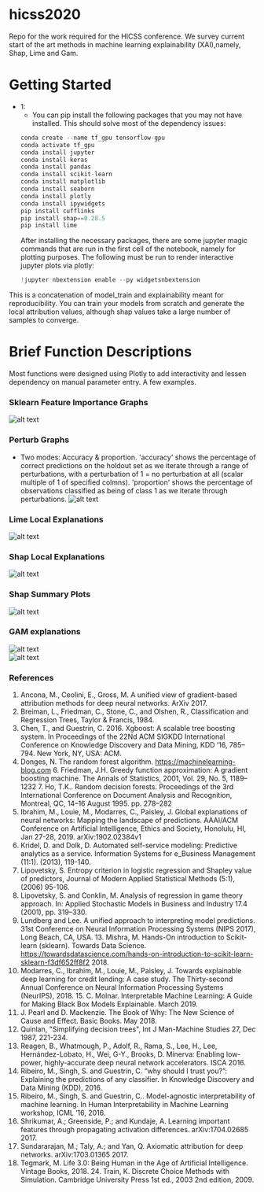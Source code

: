 # hicss2020
Repo for the work required for the HICSS conference.
We survey current start of the art methods in machine learning explainability (XAI),namely, Shap, Lime and Gam.

# Getting Started

- 1:
  - You can pip install the following packages that you may not have installed. This should solve most of the dependency issues:
  ```python
  conda create --name tf_gpu tensorflow-gpu
  conda activate tf_gpu
  conda install jupyter
  conda install keras
  conda install pandas
  conda install scikit-learn
  conda install matplotlib
  conda install seaborn
  conda install plotly
  conda install ipywidgets
  pip install cufflinks
  pip install shap==0.28.5
  pip install lime
  ```
  After installing the necessary packages, there are some jupyter magic commands that are run in the first cell of the notebook, namely for plotting purposes. The following must be run to render interactive jupyter plots via plotly:
  ```python
  !jupyter nbextension enable --py widgetsnbextension
  ```


This is a concatenation of model_train and explainability meant for reproducibility. You can train your models from scratch and generate the local attribution values, although shap values take a large number of samples to converge.

# Brief Function Descriptions
Most functions were designed using Plotly to add interactivity and lessen dependency on manual parameter entry.
A few examples.

### Sklearn Feature Importance Graphs
  ![alt text](https://github.com/drcastillo/hicss2020/blob/master/images/sklearnfeatimp_jpg.PNG "Logo Title Text 1")

### Perturb Graphs
  - Two modes: Accuracy & proportion.
    'accuracy' shows the percentage of correct predictions on the holdout set as we iterate through a range of perturbations,
    with a perturbation of 1 = no perturbation at all (scalar multiple of 1 of specified colmns).
    'proportion' shows the percentage of observations classified as being of class 1 as we iterate through perturbations.
  ![alt text](https://github.com/drcastillo/hicss2020/blob/master/images/pert_graph_2.jpg "Logo Title Text 1")  

### Lime Local Explanations
  ![alt text](https://github.com/drcastillo/hicss2020/blob/master/images/lime_local.jpg "Logo Title Text 1")  

### Shap Local Explanations
  ![alt text](https://github.com/drcastillo/hicss2020/blob/master/images/shap_local.jpg "Logo Title Text 1")  

### Shap Summary Plots
  ![alt text](https://github.com/drcastillo/hicss2020/blob/master/images/shap_summary.jpg "Logo Title Text 1")  

### GAM explanations
  ![alt text](https://github.com/drcastillo/hicss2020/blob/master/images/Explanation_BAD.png "Logo Title Text 1")  
  ![alt text](https://github.com/drcastillo/hicss2020/blob/master/images/Explanation_GOOD.png "Logo Title Text 1")  


### References
1. Ancona, M., Ceolini, E., Gross, M. A unified view of gradient-based attribution methods for deep neural networks. ArXiv 2017.
2. Breiman, L., Friedman, C., Stone, C., and Olshen, R., Classification and Regression Trees, Taylor & Francis, 1984.
3. Chen, T., and Guestrin, C. 2016. Xgboost: A scalable tree boosting system. In Proceedings of the 22Nd ACM SIGKDD International Conference on Knowledge Discovery and Data Mining, KDD ’16, 785–794. New York, NY, USA: ACM.
5. Donges, N. The random forest algorithm. https://machinelearning-blog.com 6. Friedman, J.H. Greedy function approximation: A gradient boosting machine. The Annals of Statistics, 2001, Vol. 29, No. 5, 1189–1232 7. Ho, T.K.. Random decision forests. Proceedings of the 3rd International Conference on Document Analysis and Recognition, Montreal, QC, 14–16 August 1995. pp. 278–282
8. Ibrahim, M., Louie, M., Modarres, C., Paisley, J. Global explanations of neural networks: Mapping the landscape of predictions. AAAI/ACM Conference on Artificial Intelligence, Ethics and Society, Honolulu, HI, Jan 27-28, 2019. arXiv:1902.02384v1
9. Kridel, D. and Dolk, D. Automated self-service modeling: Predictive analytics as a service. Information Systems for e_Business Management (11:1). (2013), 119-140.
10. Lipovetsky, S. Entropy criterion in logistic regression and Shapley value of predictors, Journal of Modern Applied Statistical Methods (5:1), (2006) 95-106.
11. Lipovetsky, S. and Conklin, M. Analysis of regression in game theory approach. In: Applied Stochastic Models in Business and Industry 17.4 (2001), pp. 319–330.
12. Lundberg and Lee. A unified approach to interpreting model predictions. 31st Conference on Neural Information Processing Systems (NIPS 2017), Long Beach, CA, USA. 13. Mishra, M. Hands-On introduction to Scikit-learn (sklearn). Towards Data Science. https://towardsdatascience.com/hands-on-introduction-to-scikit-learn-sklearn-f3df652ff8f2 2018.
14. Modarres, C., Ibrahim, M., Louie, M., Paisley, J. Towards explainable deep learning for credit lending: A case study. The Thirty-second Annual Conference on Neural Information Processing Systems (NeurIPS), 2018. 15. C. Molnar. Interpretable Machine Learning: A Guide for Making Black Box Models Explainable. March 2019.
16. J. Pearl and D. Mackenzie. The Book of Why: The New Science of Cause and Effect. Basic Books. May 2018.
17. Quinlan, "Simplifying decision trees", Int J Man-Machine Studies 27, Dec 1987, 221-234.
18. Reagen, B., Whatmough, P., Adolf, R., Rama, S., Lee, H., Lee, Hernández-Lobato, H., Wei, G-Y., Brooks, D. Minerva: Enabling low-power, highly-accurate deep neural network accelerators. ISCA 2016.
19. Ribeiro, M., Singh, S. and Guestrin, C. “why should I trust you?”: Explaining the predictions of any classifier. In Knowledge Discovery and Data Mining (KDD), 2016.
20. Ribeiro, M., Singh, S. and Guestrin, C.. Model-agnostic interpretability of machine learning. In Human Interpretability in Machine Learning workshop, ICML ’16, 2016.
21. Shrikumar, A.; Greenside, P.; and Kundaje, A. Learning important features through propagating activation differences. arXiv:1704.02685 2017.
22. Sundararajan, M.; Taly, A.; and Yan, Q. Axiomatic attribution for deep networks. arXiv:1703.01365 2017.
23. Tegmark, M. Life 3.0: Being Human in the Age of Artificial Intelligence. Vintage Books, 2018. 24. Train, K. Discrete Choice Methods with Simulation. Cambridge University Press 1st ed., 2003 2nd edition, 2009.
